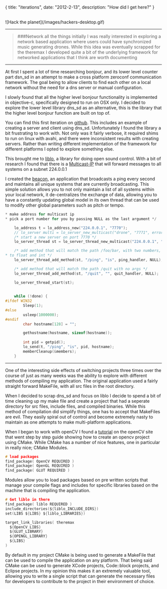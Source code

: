 {
  title: "iterations",
  date:  "2012-2-13",
  description: "How did I get here?"
}

<br>
![Hack the planet](/images/hackers-desktop.gif)
<br>

---

>###Network all the things
>initially I was really interested in exploring a network based application where users could have synchronized music generating drones.  While this idea was eventually scrapped for the theremax I developed quite a bit of the underlying framework for networked applications that I think are worth documenting

---

At first I spent a lot of time researching bonjour, and its lower level counter part dsn_sd in an attempt to make a cross platform zeroconf communication framework.  The goal being to allow clients to find each other on a local network without the need for a dns server or manual configuration.

I slowly found that all the higher level bonjour functionality is implemented in objective-c, specifically designed to run on OSX only.  I decided to explore the lower level library dns_sd as an alternative, this is the library that the higher level bonjour function are built on top of.

You can find this first iteration on [github](https://github.com/TheAlphaNerd/libmdns).  This includes an example of creating a server and client using dns_sd.  Unfortunately I found the library a bit frustrating to work with.   Not only was it fairly verbose, it required shims to run on linux with avahi, and there were inconsistent results with creating servers.  Rather than writing different implementation of the framework for different platforms I opted to explore something else.

This brought me to [liblo](http://liblo.sourceforge.net/), a library for doing open sound control.  With a bit of research I found that there is a [Multicast-IP](https://www.iana.org/assignments/multicast-addresses/multicast-addresses.xhtml#multicast-addresses-1) that will forward messages to all systems on a subnet 224.0.0.1

I created the [beacon](https://github.com/TheAlphaNerd/some-drone-shit), an application that broadcasts a ping every second and maintains all unique systems that are currently broadcasting.  This simple solution allows you to not only maintain a list of all systems within your local network, it de-centralizes the exchange of data, allowing you to have a constantly updating global model in its own thread that can be used to modify other global parameters such as pitch or tempo.

```c++
* make address for multicast ip
* pick a port number for you by passing NULL as the last argument */

    lo_address t = lo_address_new("224.0.0.1", "7770");
    // lo_server multi = lo_server_new_multicast("drone", "7771", error);
    /* start a new server on port 7770 */
    lo_server_thread st = lo_server_thread_new_multicast("224.0.0.1", "7770", error);

    /* add method that will match the path /foo/bar, with two numbers, coerced
* to float and int */
    lo_server_thread_add_method(st, "/ping", "is", ping_handler, NULL);

    /* add method that will match the path /quit with no args */
    lo_server_thread_add_method(st, "/quit", "", quit_handler, NULL);

    lo_server_thread_start(st);
    
    
    while (!done) {
#ifdef WIN32
        Sleep(1);
#else
        usleep(1000000);
#endif
        char hostname[128] = "";

        gethostname(hostname, sizeof(hostname));
        
        int pid = getpid();
        lo_send(t, "/ping", "is", pid, hostname);
        memberCleanup(&members);
    }
```

---

One of the interesting side effects of switching  projects three times over the course of just as many weeks was the ability to explore with different methods of compiling my application.  The original application used a fairly straight forward MakeFile, with all src files in the root directory.

When I decided to scrap dns_sd and focus on liblo I decide to spend a bit of time cleaning up my make file and create a project that had a seperate directory for src files, include files, and compiled binaries.  While this method of compilation did simplify things, one has to accept that MakeFiles are evil.  They easily spiral out of control and become extremely nasty to maintain as one attempts to make multi-platform applications.

When I began to work with openCV I found a [tutorial](http://docs.opencv.org/doc/tutorials/introduction/linux_gcc_CMake/linux_gcc_CMake.html#linux-gcc-usage) on the openCV site that went step by step guide showing how to create an opencv project using CMake. While CMake has a number of nice features, one in particular in really nice; CMake Modules.  

```c
# load packages
find_package( OpenCV REQUIRED )
find_package( OpenGL REQUIRED )
find_package( GLUT REQUIRED )
```

Modules allow you to load packages based on pre written scripts that manage your compile flags and includes for specific libraries based on the machine that is compiling the application.  

```c
# Get liblo in there
find_package( liblo REQUIRED )
include_directories(${liblo_INCLUDE_DIRS})
set(LIBS ${LIBS} ${liblo_LIBRARIES})

target_link_libraries( theremax 
  ${OpenCV_LIBS}
  ${GLUT_LIBRARY}
  ${OPENGL_LIBRARY}
  ${LIBS}
)
```
By default in my project CMake is being used to generate a MakeFile that can be used to compile the application on any platform.  That being said CMake can be used to generate XCode projects, Code::block projects, and Eclipse projects.  In my opinion this makes it an extremely valuable tool, allowing you to write a single script that can generate the necessary files for developers to contribute to the project in their environment of choice.